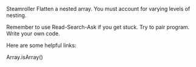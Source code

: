 Steamroller
Flatten a nested array. You must account for varying levels of nesting.

Remember to use Read-Search-Ask if you get stuck. Try to pair program. Write your own code.

Here are some helpful links:

Array.isArray()

